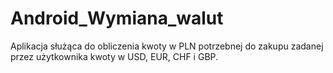 # Android_Wymiana_walut
Aplikacja służąca do obliczenia kwoty w PLN potrzebnej do zakupu zadanej przez użytkownika kwoty w USD, EUR, CHF i GBP. 
